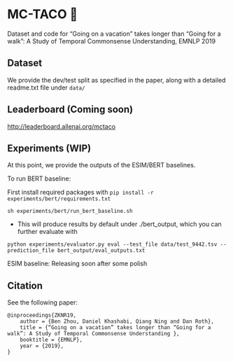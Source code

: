 # MC-TACO 🌮
Dataset and code for “Going on a vacation” takes longer than “Going for a walk”: A Study of Temporal Commonsense Understanding, EMNLP 2019

## Dataset
We provide the dev/test split as specified in the paper, along with a detailed readme.txt file under `data/`

## Leaderboard (Coming soon)
http://leaderboard.allenai.org/mctaco

## Experiments (WIP)
At this point, we provide the outputs of the ESIM/BERT baselines. 

To run BERT baseline: 

First install required packages with `pip install -r experiments/bert/requirements.txt`

`sh experiments/bert/run_bert_baseline.sh`
- This will produce results by default under ./bert_output, which you can further evaluate with

`python experiments/evaluator.py eval --test_file data/test_9442.tsv --prediction_file bert_output/eval_outputs.txt`

ESIM baseline: Releasing soon after some polish

## Citation
See the following paper:

```
@inproceedings{ZKNR19,
    author = {Ben Zhou, Daniel Khashabi, Qiang Ning and Dan Roth},
    title = {“Going on a vacation” takes longer than “Going for a walk”: A Study of Temporal Commonsense Understanding },
    booktitle = {EMNLP},
    year = {2019},
}
```
